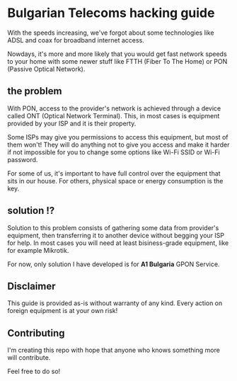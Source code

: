 # Bulgarian Telecoms hacking guide

With the speeds increasing, we've forgot about some technologies like ADSL and coax for broadband internet access. 

Nowdays, it's more and more likely that you would get fast network speeds to your home with some newer stuff like FTTH (Fiber To The Home) or PON (Passive Optical Network).


## the problem
With PON, access to the provider's network is achieved through a device called ONT (Optical Network Terminal). This, in most cases is equipment provided by your ISP and it is their property.

Some ISPs may give you permissions to access this equipment, but most of them won't! They will do anything not to give you access and make it harder if not impossible for you to change some options like Wi-Fi SSID or Wi-Fi password.

For some of us, it's important to have full control over the equipment that sits in our house. For others, physical space or energy consumption is the key.

## solution !?
Solution to this problem consists of gathering some data from provider's equipment, then transferring it to another device without begging your ISP for help. In most cases you will need at least bisiness-grade equipment, like for example Mikrotik.

For now, only solution I have developed is for 
**A1 Bulgaria** GPON Service.

## Disclaimer
This guide is provided as-is without warranty of any kind. Every action on foreign equipment is at your own risk!


## Contributing
I'm creating this repo with hope that anyone who knows something more will contribute.

Feel free to do so!
